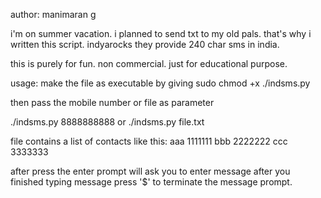 author: manimaran g

i'm on summer vacation. i planned to send txt to my old pals.
that's why i written this script. indyarocks they provide 240 char
sms in india.

this is purely for fun. non commercial. just for educational purpose.

usage:
make the file as executable by giving
sudo chmod +x ./indsms.py

then pass the mobile number or file as parameter

./indsms.py 8888888888
or
./indsms.py file.txt

file contains a list of contacts like this:
aaa 1111111
bbb 2222222
ccc 3333333

after press the enter prompt will ask you to enter message
after you finished typing message press '$'
to terminate the message prompt.

